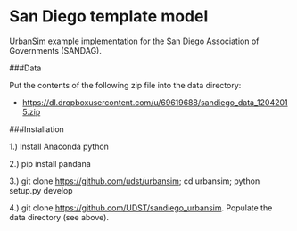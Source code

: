 San Diego template model
===============

[UrbanSim][] example implementation for the San Diego Association of Governments (SANDAG).

[UrbanSim]: https://github.com/synthicity/urbansim

###Data

Put the contents of the following zip file into the data directory:

* https://dl.dropboxusercontent.com/u/69619688/sandiego_data_12042015.zip

###Installation

1.)  Install Anaconda python

2.)  pip install pandana

3.)  git clone https://github.com/udst/urbansim; cd urbansim; python setup.py develop

4.)  git clone https://github.com/UDST/sandiego_urbansim.  Populate the data directory (see above).
